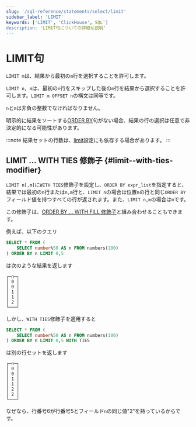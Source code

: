 ```yaml
---
slug: '/sql-reference/statements/select/limit'
sidebar_label: 'LIMIT'
keywords: ['LIMIT', 'ClickHouse', SQL']
description: 'LIMIT句についての詳細な説明'
---
```



# LIMIT句

`LIMIT m`は、結果から最初の`m`行を選択することを許可します。

`LIMIT n, m`は、最初の`n`行をスキップした後の`m`行を結果から選択することを許可します。`LIMIT m OFFSET n`の構文は同等です。

`n`と`m`は非負の整数でなければなりません。

明示的に結果をソートする[ORDER BY](../../../sql-reference/statements/select/order-by.md)句がない場合、結果の行の選択は任意で非決定的になる可能性があります。

:::note
結果セットの行数は、[limit](../../../operations/settings/settings.md#limit)設定にも依存する場合があります。
:::

## LIMIT ... WITH TIES 修飾子 {#limit--with-ties-modifier}

`LIMIT n[,m]`に`WITH TIES`修飾子を設定し、`ORDER BY expr_list`を指定すると、結果では最初の`n`行または`n,m`行と、`LIMIT n`の場合は位置`n`の行と同じ`ORDER BY`フィールド値を持つすべての行が返されます。また、`LIMIT n,m`の場合は`m`です。

この修飾子は、[ORDER BY ... WITH FILL 修飾子](/sql-reference/statements/select/order-by#order-by-expr-with-fill-modifier)と組み合わせることもできます。

例えば、以下のクエリ

``` sql
SELECT * FROM (
    SELECT number%50 AS n FROM numbers(100)
) ORDER BY n LIMIT 0,5
```

は次のような結果を返します

``` text
┌─n─┐
│ 0 │
│ 0 │
│ 1 │
│ 1 │
│ 2 │
└───┘
```

しかし、`WITH TIES`修飾子を適用すると

``` sql
SELECT * FROM (
    SELECT number%50 AS n FROM numbers(100)
) ORDER BY n LIMIT 0,5 WITH TIES
```

は別の行セットを返します

``` text
┌─n─┐
│ 0 │
│ 0 │
│ 1 │
│ 1 │
│ 2 │
│ 2 │
└───┘
```

なぜなら、行番号6が行番号5とフィールド`n`の同じ値"2"を持っているからです。
